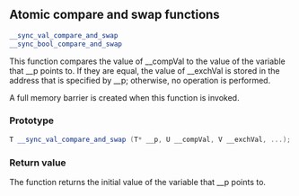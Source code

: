 ## Atomic compare and swap functions

```C++
__sync_val_compare_and_swap
__sync_bool_compare_and_swap
```

This function compares the value of \__compVal to the value of the variable that \__p points to. If they are equal, the value of \__exchVal is stored in the address that is specified by __p; otherwise, no operation is performed.

A full memory barrier is created when this function is invoked.

### Prototype

```C++
T __sync_val_compare_and_swap (T* __p, U __compVal, V __exchVal, ...);
```

### Return value

The function returns the initial value of the variable that \__p points to.